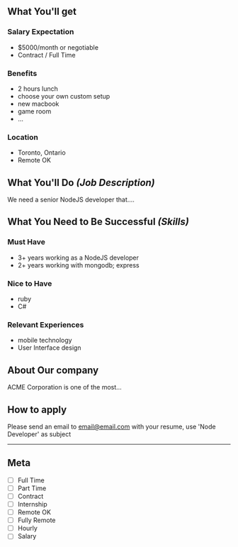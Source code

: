 <!-- 
==============================================================
PLEASE REVIEW RULES BEFORE POSTING: 
https://github.com/TechnologyMasters/jobs/blob/master/README.md#employers

Issue title format: [Company Name] - [Job Title] - [Location]
==============================================================
-->

## What You'll get

### Salary Expectation

<!--
  Be sure to specify an actual salary figure, or at least a range
  Include a currency if the work location can be in more places
  than the one in your post title

  Posts that do not include a salary or range
  will receive a 'needs info' label
-->
- $5000/month or negotiable
- Contract / Full Time

### Benefits

- 2 hours lunch
- choose your own custom setup
- new macbook
- game room
- ...

### Location

- Toronto, Ontario
- Remote OK

## What You'll Do _(Job Description)_

We need a senior NodeJS developer that....

## What You Need to Be Successful _(Skills)_

### Must Have

- 3+ years working as a NodeJS developer
- 2+ years working with mongodb; express

### Nice to Have

- ruby
- C#

### Relevant Experiences

- mobile technology
- User Interface design

## About Our company

ACME Corporation is one of the most...

## How to apply

Please send an email to [email@email.com](email@email.com) with your resume, use 'Node Developer' as subject

---

## Meta
<!--
  These meta tickboxes automatically apply labels to your post
  Learn more in the README https://github.com/TechnologyMasters/jobs/blob/master/README.md#label-definitions
-->

- [ ] Full Time
- [ ] Part Time
- [ ] Contract
- [ ] Internship
- [ ] Remote OK
- [ ] Fully Remote
- [ ] Hourly
- [ ] Salary
